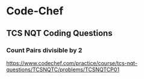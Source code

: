 # Code-Chef
 ## TCS NQT Coding Questions
 ### Count Pairs divisible by 2
   https://www.codechef.com/practice/course/tcs-nqt-questions/TCSNQTC/problems/TCSNQTCP01
